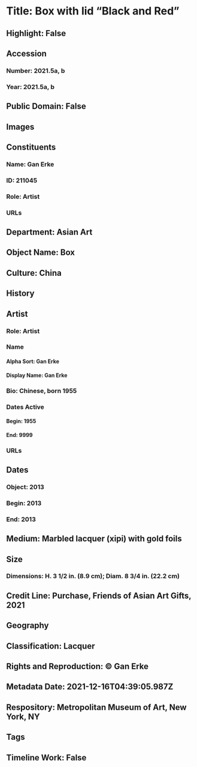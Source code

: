 # Title: Box with lid “Black and Red”
## Highlight: False
## Accession
### Number: 2021.5a, b
### Year: 2021.5a, b
## Public Domain: False
## Images
## Constituents
### Name: Gan Erke
### ID: 211045
### Role: Artist
### URLs
## Department: Asian Art
## Object Name: Box
## Culture: China
## History
## Artist
### Role: Artist
### Name
#### Alpha Sort: Gan Erke
#### Display Name: Gan Erke
### Bio: Chinese, born 1955
### Dates Active
#### Begin: 1955
#### End: 9999
### URLs
## Dates
### Object: 2013
### Begin: 2013
### End: 2013
## Medium: Marbled lacquer (xipi) with gold foils
## Size
### Dimensions: H. 3 1/2 in. (8.9 cm); Diam. 8 3/4 in. (22.2 cm)
## Credit Line: Purchase, Friends of Asian Art Gifts, 2021
## Geography
## Classification: Lacquer
## Rights and Reproduction: © Gan Erke
## Metadata Date: 2021-12-16T04:39:05.987Z
## Respository: Metropolitan Museum of Art, New York, NY
## Tags
## Timeline Work: False